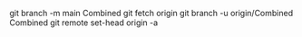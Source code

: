 git branch -m main Combined
git fetch origin
git branch -u origin/Combined Combined
git remote set-head origin -a
